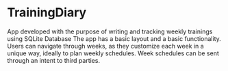 # TrainingDiary
App developed with the purpose of writing and tracking weekly trainings using SQLite Database
The app has a basic layout and a basic functionality. Users can navigate through weeks, as they customize each 
week in a unique way, ideally to plan weekly schedules. Week schedules can be sent through an intent to third parties.
